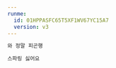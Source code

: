 ```yaml
---
runme:
  id: 01HPPASFC65T5XF1WV67YC15A7
  version: v3
---
```


```sh {"id":"01HPPASSXF30YRYCMXSCEEMCF8"}
와 정말 피곤행

스파링 싫어요
```